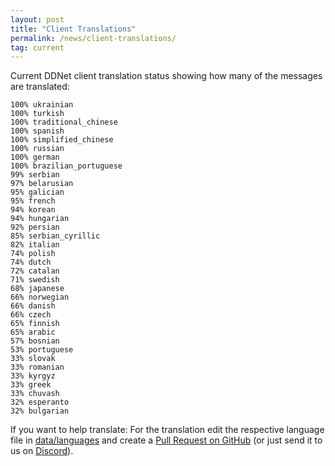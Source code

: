 ```yaml
---
layout: post
title: "Client Translations"
permalink: /news/client-translations/
tag: current
---
```


Current DDNet client translation status showing how many of the messages are translated:

```
100% ukrainian
100% turkish
100% traditional_chinese
100% spanish
100% simplified_chinese
100% russian
100% german
100% brazilian_portuguese
99% serbian
97% belarusian
95% galician
95% french
94% korean
94% hungarian
92% persian
85% serbian_cyrillic
82% italian
74% polish
74% dutch
72% catalan
71% swedish
68% japanese
66% norwegian
66% danish
66% czech
65% finnish
65% arabic
57% bosnian
53% portuguese
33% slovak
33% romanian
33% kyrgyz
33% greek
33% chuvash
32% esperanto
32% bulgarian
```

If you want to help translate: For the translation edit the respective language file in [data/languages](https://github.com/ddnet/ddnet/tree/master/data/languages) and create a [Pull Request on GitHub](https://github.com/ddnet/ddnet/) (or just send it to us on [Discord](/discord/)).
